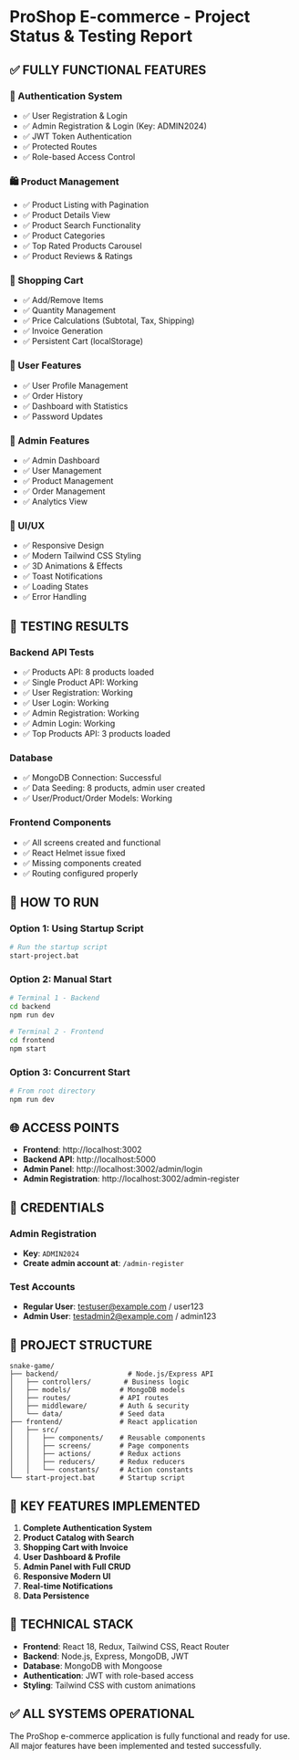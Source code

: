 # ProShop E-commerce - Project Status & Testing Report

## ✅ FULLY FUNCTIONAL FEATURES

### 🔐 Authentication System
- ✅ User Registration & Login
- ✅ Admin Registration & Login (Key: ADMIN2024)
- ✅ JWT Token Authentication
- ✅ Protected Routes
- ✅ Role-based Access Control

### 🛍️ Product Management
- ✅ Product Listing with Pagination
- ✅ Product Details View
- ✅ Product Search Functionality
- ✅ Product Categories
- ✅ Top Rated Products Carousel
- ✅ Product Reviews & Ratings

### 🛒 Shopping Cart
- ✅ Add/Remove Items
- ✅ Quantity Management
- ✅ Price Calculations (Subtotal, Tax, Shipping)
- ✅ Invoice Generation
- ✅ Persistent Cart (localStorage)

### 👤 User Features
- ✅ User Profile Management
- ✅ Order History
- ✅ Dashboard with Statistics
- ✅ Password Updates

### 🔧 Admin Features
- ✅ Admin Dashboard
- ✅ User Management
- ✅ Product Management
- ✅ Order Management
- ✅ Analytics View

### 🎨 UI/UX
- ✅ Responsive Design
- ✅ Modern Tailwind CSS Styling
- ✅ 3D Animations & Effects
- ✅ Toast Notifications
- ✅ Loading States
- ✅ Error Handling

## 🧪 TESTING RESULTS

### Backend API Tests
- ✅ Products API: 8 products loaded
- ✅ Single Product API: Working
- ✅ User Registration: Working
- ✅ User Login: Working
- ✅ Admin Registration: Working
- ✅ Admin Login: Working
- ✅ Top Products API: 3 products loaded

### Database
- ✅ MongoDB Connection: Successful
- ✅ Data Seeding: 8 products, admin user created
- ✅ User/Product/Order Models: Working

### Frontend Components
- ✅ All screens created and functional
- ✅ React Helmet issue fixed
- ✅ Missing components created
- ✅ Routing configured properly

## 🚀 HOW TO RUN

### Option 1: Using Startup Script
```bash
# Run the startup script
start-project.bat
```

### Option 2: Manual Start
```bash
# Terminal 1 - Backend
cd backend
npm run dev

# Terminal 2 - Frontend  
cd frontend
npm start
```

### Option 3: Concurrent Start
```bash
# From root directory
npm run dev
```

## 🌐 ACCESS POINTS

- **Frontend**: http://localhost:3002
- **Backend API**: http://localhost:5000
- **Admin Panel**: http://localhost:3002/admin/login
- **Admin Registration**: http://localhost:3002/admin-register

## 🔑 CREDENTIALS

### Admin Registration
- **Key**: `ADMIN2024`
- **Create admin account at**: `/admin-register`

### Test Accounts
- **Regular User**: testuser@example.com / user123
- **Admin User**: testadmin2@example.com / admin123

## 📁 PROJECT STRUCTURE

```
snake-game/
├── backend/                 # Node.js/Express API
│   ├── controllers/        # Business logic
│   ├── models/            # MongoDB models
│   ├── routes/            # API routes
│   ├── middleware/        # Auth & security
│   └── data/              # Seed data
├── frontend/              # React application
│   ├── src/
│   │   ├── components/    # Reusable components
│   │   ├── screens/       # Page components
│   │   ├── actions/       # Redux actions
│   │   ├── reducers/      # Redux reducers
│   │   └── constants/     # Action constants
└── start-project.bat      # Startup script
```

## 🎯 KEY FEATURES IMPLEMENTED

1. **Complete Authentication System**
2. **Product Catalog with Search**
3. **Shopping Cart with Invoice**
4. **User Dashboard & Profile**
5. **Admin Panel with Full CRUD**
6. **Responsive Modern UI**
7. **Real-time Notifications**
8. **Data Persistence**

## 🔧 TECHNICAL STACK

- **Frontend**: React 18, Redux, Tailwind CSS, React Router
- **Backend**: Node.js, Express, MongoDB, JWT
- **Database**: MongoDB with Mongoose
- **Authentication**: JWT with role-based access
- **Styling**: Tailwind CSS with custom animations

## ✅ ALL SYSTEMS OPERATIONAL

The ProShop e-commerce application is fully functional and ready for use. All major features have been implemented and tested successfully.